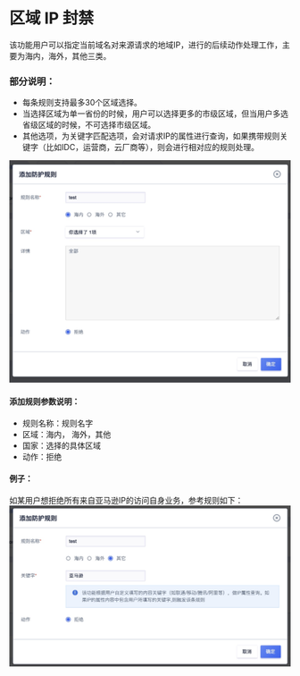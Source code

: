 # 

# 区域 IP 封禁

该功能⽤户可以指定当前域名对来源请求的地域IP，进行的后续动作处理工作，主要为海内，海外，其他三类。

### 部分说明：

* 每条规则支持最多30个区域选择。
* 当选择区域为单一省份的时候，用户可以选择更多的市级区域，但当用户多选省级区域的时候，不可选择市级区域。
* 其他选项，为关键字匹配选项，会对请求IP的属性进行查询，如果携带规则关键字（比如IDC，运营商，云厂商等），则会进行相对应的规则处理。

![](/images/15971398839647.jpg)

#### 添加规则参数说明：

  - 规则名称：规则名字
  - 区域：海内， 海外，其他
  - 国家：选择的具体区域
  - 动作：拒绝

#### 例子：
如某用户想拒绝所有来自亚马逊IP的访问自身业务，参考规则如下：
![](/images/15971403969695.jpg)


